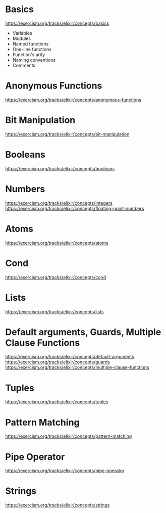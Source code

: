 # Basics

https://exercism.org/tracks/elixir/concepts/basics

- Variables
- Modules
- Named functions
- One-line functions
- Function's arity
- Naming conventions
- Comments

# Anonymous Functions

https://exercism.org/tracks/elixir/concepts/anonymous-functions

# Bit Manipulation

https://exercism.org/tracks/elixir/concepts/bit-manipulation

# Booleans

https://exercism.org/tracks/elixir/concepts/booleans

# Numbers

https://exercism.org/tracks/elixir/concepts/integers
https://exercism.org/tracks/elixir/concepts/floating-point-numbers

# Atoms

https://exercism.org/tracks/elixir/concepts/atoms

# Cond

https://exercism.org/tracks/elixir/concepts/cond

# Lists

https://exercism.org/tracks/elixir/concepts/lists

# Default arguments, Guards, Multiple Clause Functions

https://exercism.org/tracks/elixir/concepts/default-arguments
https://exercism.org/tracks/elixir/concepts/guards
https://exercism.org/tracks/elixir/concepts/multiple-clause-functions

# Tuples

https://exercism.org/tracks/elixir/concepts/tuples

# Pattern Matching

https://exercism.org/tracks/elixir/concepts/pattern-matching

# Pipe Operator

https://exercism.org/tracks/elixir/concepts/pipe-operator

# Strings

https://exercism.org/tracks/elixir/concepts/strings
